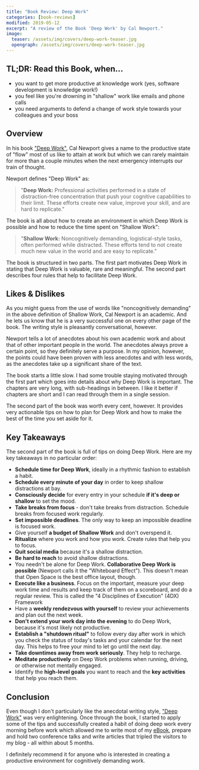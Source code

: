 ```yaml
---
title: "Book Review: Deep Work"
categories: [book-reviews]
modified: 2019-05-12
excerpt: "A review of the Book 'Deep Work' by Cal Newport."
image:
  teaser: /assets/img/covers/deep-work-teaser.jpg
  opengraph: /assets/img/covers/deep-work-teaser.jpg
---
```




## TL;DR: Read this Book, when...

* you want to get more productive at knowledge work (yes, software development is knowledge work!)
* you feel like you're drowning in "shallow" work like emails and phone calls
* you need arguments to defend a change of work style towards your colleagues and your boss

## Overview

In his book ["Deep Work"](//www.anrdoezrs.net/click-9137796-13660345?url=https%3A%2F%2Fwww.ebooks.com%2Fcj.asp%3FIID%3D2041699%26fc%3DUS&cjsku=2041699), Cal Newport gives a name to the productive state of "flow" most of us
like to attain at work but which we can rarely maintain for more than a couple minutes when
the next emergency interrupts our train of thought.

Newport defines "Deep Work" as: 

 > "**Deep Work:** Professional activities performed in a state of distraction-free concentration 
 > that push your cognitive capabilities to their limit. These efforts create new value,
 > improve your skill, and are hard to replicate."
 
The book is all about how to create an environment in which Deep Work is possible and
how to reduce the time spent on "Shallow Work":

 > "**Shallow Work:** Noncognitively demanding, logistical-style tasks, often performed
 > while distracted. These efforts tend to not create much new value in the world and
 > are easy to replicate."   

The book is structured in two parts. The first part motivates Deep Work in stating
that Deep Work is valuable, rare and meaningful. The second part describes four rules
that help to facilitate Deep Work. 

## Likes & Dislikes

As you might guess from the use of words like "noncognitively demanding" in the 
above definition of Shallow Work, Cal Newport is an academic. And he lets us know
that he is a very successful one on every other page of the book. The writing style
is pleasantly conversational, however. 

Newport tells a lot
of anecdotes about his own academic work and about that of other important people in
the world. The anecdotes always prove a certain point, so they definitely serve a purpose.
In my opinion, however, the points could have been proven with less anecdotes and with less words,
as the anecdotes take up a significant share of the text. 

The book starts a little slow. I had some trouble staying motivated through the first part
which goes into details about why Deep Work is important. The chapters are very long, with sub-headings in between. I like
it better if chapters are short and I can read through them in a single session. 

The second part of the book was worth every cent, however. It provides very actionable
tips on how to plan for Deep Work and how to make the best of the time you set
aside for it.

## Key Takeaways

The second part of the book is full of tips on doing Deep Work. Here are my key takeaways in no particular order: 

* **Schedule time for Deep Work**, ideally in a rhythmic fashion to establish a habit.
* **Schedule every minute of your day** in order to keep shallow distractions at bay.
* **Consciously decide** for every entry in your schedule **if it's deep or shallow** to set the mood.
* **Take breaks from focus** - don't take breaks from distraction. Schedule breaks from focused work regularly.
* **Set impossible deadlines**. The only way to keep an impossible deadline is focused work.
* Give yourself **a budget of Shallow Work** and don't overspend it.
* **Ritualize** where you work and how you work. Create rules that help you to focus.
* **Quit social media** because it's a shallow distraction.
* **Be hard to reach** to avoid shallow distractions.
* You needn't be alone for Deep Work. **Collaborative Deep Work is possible** (Newport calls it the "Whiteboard Effect").
  This doesn't mean that Open Space is the best office layout, though.
* **Execute like a business**. Focus on the important, measure your deep work time and results and keep track of them on a 
  scoreboard, and do a regular review. This is called the "4 Disciplines of Execution" (4DX) Framework
* Have a **weekly rendezvous with yourself** to review your achievements and plan out the next week. 
* **Don't extend your work day into the evening** to do Deep Work, because it's most likely not productive.
* **Establish a "shutdown ritual"** to follow every day after work in which you check the 
  status of today's tasks and your calendar for the next day. This helps to free your mind
  to let go until the next day.  
* **Take downtimes away from work seriously**. They help to recharge. 
* **Meditate productively** on Deep Work problems when running, driving, or otherwise not mentally engaged.
* Identify the **high-level goals** you want to reach and the **key activities** that help you reach them.

## Conclusion

Even though I don't particularly like the anecdotal writing style, ["Deep Work"](//www.anrdoezrs.net/click-9137796-13660345?url=https%3A%2F%2Fwww.ebooks.com%2Fcj.asp%3FIID%3D2041699%26fc%3DUS&cjsku=2041699) was very enlightening.
Once through the book, I started to apply some of the tips and successfully created a habit
of doing deep work every morning before work which allowed me to write most of my 
[eBook](https://leanpub.com/get-your-hands-dirty-on-clean-architecture), prepare
and hold two conference talks and write articles that tripled the 
visitors to my blog - all within about 5 months.  

I definitely recommend it for anyone who is interested in creating a 
productive environment for cognitively demanding work. 


